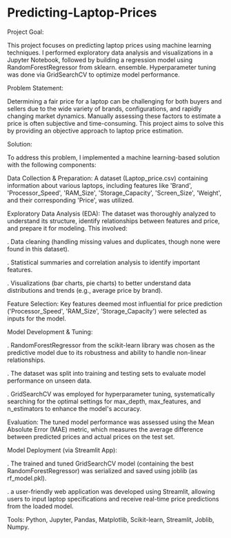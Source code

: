 # Predicting-Laptop-Prices

Project Goal:

This project focuses on predicting laptop prices using machine learning techniques. I performed exploratory data analysis and visualizations in a Jupyter Notebook, followed by building a regression model using RandomForestRegressor from sklearn. ensemble. Hyperparameter tuning was done via GridSearchCV to optimize model performance.

Problem Statement:

Determining a fair price for a laptop can be challenging for both buyers and sellers due to the wide variety of brands, configurations, and rapidly changing market dynamics. Manually assessing these factors to estimate a price is often subjective and time-consuming. This project aims to solve this by providing an objective approach to laptop price estimation.


Solution:

To address this problem, I implemented a machine learning-based solution with the following components:

Data Collection & Preparation: A dataset (Laptop_price.csv) containing information about various laptops, including features like 'Brand', 'Processor_Speed', 'RAM_Size', 'Storage_Capacity', 'Screen_Size', 'Weight', and their corresponding 'Price', was utilized.

Exploratory Data Analysis (EDA): The dataset was thoroughly analyzed to understand its structure, identify relationships between features and price, and prepare it for modeling. This involved:

. Data cleaning (handling missing values and duplicates, though none were found in this dataset).

. Statistical summaries and correlation analysis to identify important features.

. Visualizations (bar charts, pie charts) to better understand data distributions and trends (e.g., average price by brand).

Feature Selection: Key features deemed most influential for price prediction ('Processor_Speed', 'RAM_Size', 'Storage_Capacity') were selected as inputs for the model.

Model Development & Tuning:

. RandomForestRegressor from the scikit-learn library was chosen as the predictive model due to its robustness and ability to handle non-linear relationships.

. The dataset was split into training and testing sets to evaluate model performance on unseen data.

. GridSearchCV was employed for hyperparameter tuning, systematically searching for the optimal settings for max_depth, max_features, 
  and n_estimators to enhance the model's accuracy.

Evaluation: The tuned model performance was assessed using the Mean Absolute Error (MAE) metric, which measures the average difference between predicted prices and actual prices on the test set.

Model Deployment (via Streamlit App):

. The trained and tuned GridSearchCV model (containing the best RandomForestRegressor) was serialized and saved using joblib (as 
  rf_model.pkl).

. a user-friendly web application was developed using Streamlit, allowing users to input laptop specifications and receive real-time 
  price predictions from the loaded model.

Tools: Python, Jupyter, Pandas, Matplotlib, Scikit-learn, Streamlit, Joblib, Numpy.
